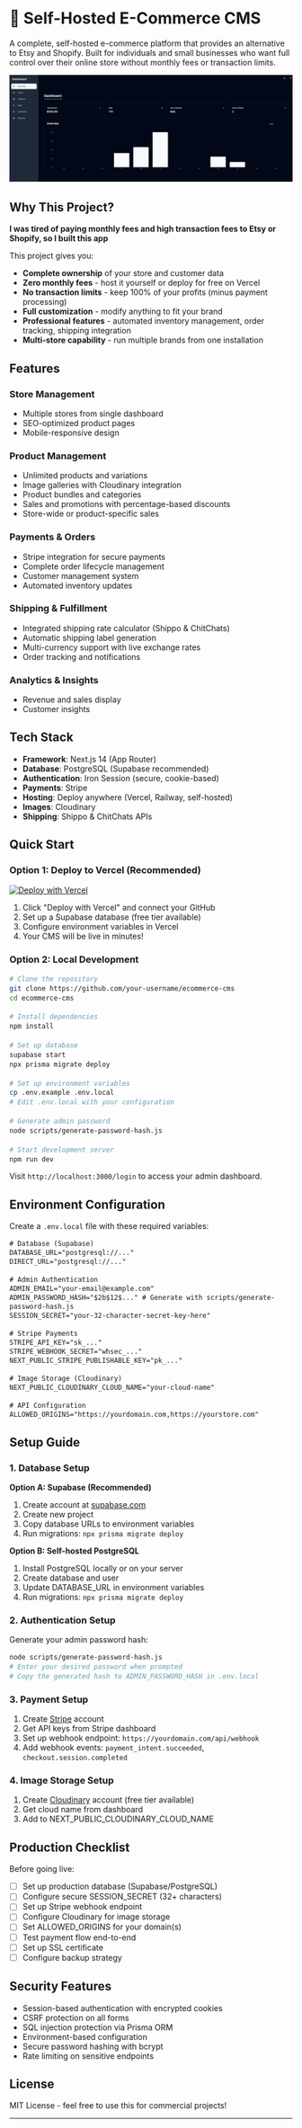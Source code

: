 # 🛒 Self-Hosted E-Commerce CMS

A complete, self-hosted e-commerce platform that provides an alternative to Etsy and Shopify. Built for individuals and small businesses who want full control over their online store without monthly fees or transaction limits.

![CMS Dashboard](https://github.com/macsampson/ecommerce-cms/blob/main/images/1.png)

## Why This Project?

**I was tired of paying monthly fees and high transaction fees to Etsy or Shopify, so I built this app**

This project gives you:

- **Complete ownership** of your store and customer data
- **Zero monthly fees** - host it yourself or deploy for free on Vercel
- **No transaction limits** - keep 100% of your profits (minus payment processing)
- **Full customization** - modify anything to fit your brand
- **Professional features** - automated inventory management, order tracking, shipping integration
- **Multi-store capability** - run multiple brands from one installation

## Features

### **Store Management**

- Multiple stores from single dashboard
- SEO-optimized product pages
- Mobile-responsive design

### **Product Management**

- Unlimited products and variations
- Image galleries with Cloudinary integration
- Product bundles and categories
- Sales and promotions with percentage-based discounts
- Store-wide or product-specific sales

### **Payments & Orders**

- Stripe integration for secure payments
- Complete order lifecycle management
- Customer management system
- Automated inventory updates

### **Shipping & Fulfillment**

- Integrated shipping rate calculator (Shippo & ChitChats)
- Automatic shipping label generation
- Multi-currency support with live exchange rates
- Order tracking and notifications

### **Analytics & Insights**

- Revenue and sales display
- Customer insights

## Tech Stack

- **Framework**: Next.js 14 (App Router)
- **Database**: PostgreSQL (Supabase recommended)
- **Authentication**: Iron Session (secure, cookie-based)
- **Payments**: Stripe
- **Hosting**: Deploy anywhere (Vercel, Railway, self-hosted)
- **Images**: Cloudinary
- **Shipping**: Shippo & ChitChats APIs

## Quick Start

### Option 1: Deploy to Vercel (Recommended)

[![Deploy with Vercel](https://vercel.com/button)](https://vercel.com/new/clone?repository-url=https://github.com/your-username/ecommerce-cms)

1. Click "Deploy with Vercel" and connect your GitHub
2. Set up a Supabase database (free tier available)
3. Configure environment variables in Vercel
4. Your CMS will be live in minutes!

### Option 2: Local Development

```bash
# Clone the repository
git clone https://github.com/your-username/ecommerce-cms
cd ecommerce-cms

# Install dependencies
npm install

# Set up database
supabase start
npx prisma migrate deploy

# Set up environment variables
cp .env.example .env.local
# Edit .env.local with your configuration

# Generate admin password
node scripts/generate-password-hash.js

# Start development server
npm run dev
```

Visit `http://localhost:3000/login` to access your admin dashboard.

## Environment Configuration

Create a `.env.local` file with these required variables:

```env
# Database (Supabase)
DATABASE_URL="postgresql://..."
DIRECT_URL="postgresql://..."

# Admin Authentication
ADMIN_EMAIL="your-email@example.com"
ADMIN_PASSWORD_HASH="$2b$12$..." # Generate with scripts/generate-password-hash.js
SESSION_SECRET="your-32-character-secret-key-here"

# Stripe Payments
STRIPE_API_KEY="sk_..."
STRIPE_WEBHOOK_SECRET="whsec_..."
NEXT_PUBLIC_STRIPE_PUBLISHABLE_KEY="pk_..."

# Image Storage (Cloudinary)
NEXT_PUBLIC_CLOUDINARY_CLOUD_NAME="your-cloud-name"

# API Configuration
ALLOWED_ORIGINS="https://yourdomain.com,https://yourstore.com"
```

## Setup Guide

### 1. Database Setup

**Option A: Supabase (Recommended)**

1. Create account at [supabase.com](https://supabase.com)
2. Create new project
3. Copy database URLs to environment variables
4. Run migrations: `npx prisma migrate deploy`

**Option B: Self-hosted PostgreSQL**

1. Install PostgreSQL locally or on your server
2. Create database and user
3. Update DATABASE_URL in environment variables
4. Run migrations: `npx prisma migrate deploy`

### 2. Authentication Setup

Generate your admin password hash:

```bash
node scripts/generate-password-hash.js
# Enter your desired password when prompted
# Copy the generated hash to ADMIN_PASSWORD_HASH in .env.local
```

### 3. Payment Setup

1. Create [Stripe](https://stripe.com) account
2. Get API keys from Stripe dashboard
3. Set up webhook endpoint: `https://yourdomain.com/api/webhook`
4. Add webhook events: `payment_intent.succeeded`, `checkout.session.completed`

### 4. Image Storage Setup

1. Create [Cloudinary](https://cloudinary.com) account (free tier available)
2. Get cloud name from dashboard
3. Add to NEXT_PUBLIC_CLOUDINARY_CLOUD_NAME

## Production Checklist

Before going live:

- [ ] Set up production database (Supabase/PostgreSQL)
- [ ] Configure secure SESSION_SECRET (32+ characters)
- [ ] Set up Stripe webhook endpoint
- [ ] Configure Cloudinary for image storage
- [ ] Set ALLOWED_ORIGINS for your domain(s)
- [ ] Test payment flow end-to-end
- [ ] Set up SSL certificate
- [ ] Configure backup strategy

## Security Features

- Session-based authentication with encrypted cookies
- CSRF protection on all forms
- SQL injection protection via Prisma ORM
- Environment-based configuration
- Secure password hashing with bcrypt
- Rate limiting on sensitive endpoints

## License

MIT License - feel free to use this for commercial projects!

---
